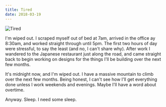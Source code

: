 ```yaml
---
title: Tired
date: 2018-03-19
---
```


![Tired](https://source.unsplash.com/2aFp6EWWs58/1600x900)

I'm wiped out. I scraped myself out of bed at 7am, arrived in the office ay 8:30am, and worked straight through until 5pm. The first two hours of day were stressful, to say the least (and no, I can't share why). After work I wandered to the Japanese restaurant just along the road, and came straight back to begin working on designs for the things I'll be building over the next few months.

It's midnight now, and I'm wiped out. I have a massive mountain to climb over the next few months. Being honest, I can't see how I'll get everything done unless I work weekends and evenings. Maybe I'll have a word about overtime.

Anyway. Sleep. I need some sleep.